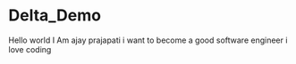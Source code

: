# Delta_Demo

Hello world I Am ajay prajapati
i want to become a good software engineer
i love coding
